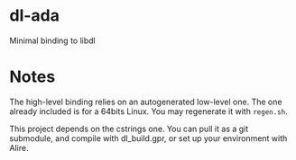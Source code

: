# dl-ada
Minimal binding to libdl

# Notes
The high-level binding relies on an autogenerated low-level one. The one already included is for a 64bits Linux. You may regenerate it with `regen.sh`.

This project depends on the cstrings one. You can pull it as a git submodule, and compile with dl_build.gpr, or set up your environment with Alire.
